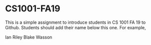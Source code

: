# CS1001-FA19
This is a simple assignment to introduce students in CS 1001 FA 19 to Github.
Students should add their name below this one. For example,

Ian Riley
Blake Wasson
